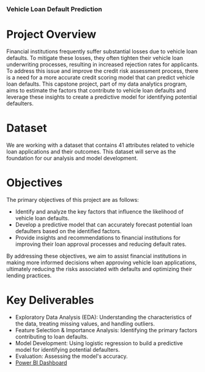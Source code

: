 ### Vehicle Loan Default Prediction
# Project Overview
Financial institutions frequently suffer substantial losses due to vehicle loan defaults. To mitigate these losses, they often tighten their vehicle loan underwriting processes, resulting in increased rejection rates for applicants. To address this issue and improve the credit risk assessment process, there is a need for a more accurate credit scoring model that can predict vehicle loan defaults. This capstone project, part of my data analytics program, aims to estimate the factors that contribute to vehicle loan defaults and leverage these insights to create a predictive model for identifying potential defaulters.

# Dataset
We are working with a dataset that contains 41 attributes related to vehicle loan applications and their outcomes. This dataset will serve as the foundation for our analysis and model development.

# Objectives
The primary objectives of this project are as follows:

+ Identify and analyze the key factors that influence the likelihood of vehicle loan defaults.
+ Develop a predictive model that can accurately forecast potential loan defaulters based on the identified factors.
+ Provide insights and recommendations to financial institutions for improving their loan approval processes and reducing default rates.

By addressing these objectives, we aim to assist financial institutions in making more informed decisions when approving vehicle loan applications, ultimately reducing the risks associated with defaults and optimizing their lending practices.


# Key Deliverables
+ Exploratory Data Analysis (EDA): Understanding the characteristics of the data, treating missing values, and handling outliers.
+ Feature Selection & Importance Analysis: Identifying the primary factors contributing to loan defaults.
+ Model Development: Using logistic regression to build a predictive model for identifying potential defaulters.
+ Evaluation: Assessing the model's accuracy.
+ [Power BI Dashboard](https://app.powerbi.com/view?r=eyJrIjoiMzA2NmZlZTUtNzNmNy00MTQ2LTlhZTYtZjdkMTI5MDIwNzMwIiwidCI6IjM2Zjk5MzhhLTBiZjQtNGQ4OC1hNTYwLTJiMDdiYThmMGMzNCJ9)




